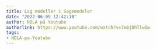 ```yaml
---
title: Lag modeller i Sagemodeler
date: "2022-06-09 12:42:18"
author: NDLA på Youtube
authorlink: https://www.youtube.com/watch?v=7m6jDhllwIw
tags:
- NDLA-pa-Youtube
---
```

